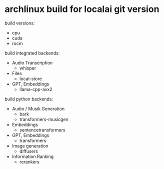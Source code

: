 # archlinux build for localai git version

build versions:

- cpu
- cuda
- rocm

build integrated backends:

- Audio Transcription
  - whisper
- Files
  - local-store
- GPT, Embeddings
  - llama-cpp-avx2

build python backends:

- Audio / Musik Generation
  - bark
  - transformers-musicgen
- Embeddings
  - sentencetransformers
- GPT, Embeddings
  - transformers
- Image generation
  - diffusers
- Information Ranking
  - rerankers

